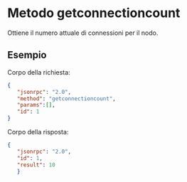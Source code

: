 # Metodo getconnectioncount

Ottiene il numero attuale di connessioni per il nodo.

## Esempio

Corpo della richiesta:

```json
{
   "jsonrpc": "2.0",
   "method": "getconnectioncount",
   "params":[],
   "id": 1
}
```

Corpo della risposta:

```json
{
   "jsonrpc": "2.0",
   "id": 1,
   "result": 10
   }
```
